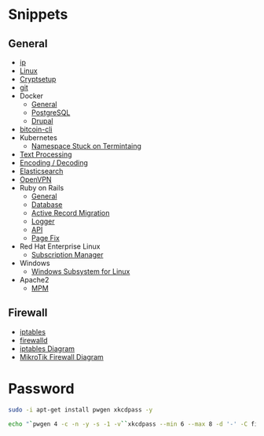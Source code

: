 # Snippets

## General
* [ip](md-files/ip.md)
* [Linux](md-files/linux.md)
* [Cryptsetup](md-files/cryptsetup.md)
* [git](md-files/git.md)
* Docker
  * [General](md-files/docker-general.md)
  * [PostgreSQL](md-files/docker-postgresql.md)
  * [Drupal](md-files/docker-drupal.md)
* [bitcoin-cli](md-files/bitcoin-cli.md)
* Kubernetes
  * [Namespace Stuck on Termintaing](md-files/namespace-stuck-on-termintaing.md)
* [Text Processing](md-files/text-processing.md)
* [Encoding / Decoding](md-files/encoding-decoding.md)
* [Elasticsearch](md-files/elasticsearch.md)
* [OpenVPN](md-files/openvpn.md)
* Ruby on Rails
  * [General](md-files/ruby-on-rails-general.md)
  * [Database](md-files/ruby-on-rails-database.md)
  * [Active Record Migration](md-files/ruby-on-rails-active-record-migration.md)
  * [Logger](md-files/ruby-on-rails-logger.md)
  * [API](md-files/ruby-on-rails-api.md)
  * [Page Fix](md-files/ruby-on-rails-page-fix.md)
* Red Hat Enterprise Linux
  * [Subscription Manager](md-files/rhel-subscription-manager.md)
* Windows
  * [Windows Subsystem for Linux](md-files/windows-wsl.md)
* Apache2
  * [MPM](md-files/apache2-mpm.md)

## Firewall

* [iptables](md-files/iptables.md)
* [firewalld](md-files/firewalld.md)
* [iptables Diagram](md-files/iptables-diagram.md)
* [MikroTik Firewall Diagram](md-files/mikrotik-firewall-diagram.md)

# Password
```bash
sudo -i apt-get install pwgen xkcdpass -y

echo "`pwgen 4 -c -n -y -s -1 -v``xkcdpass --min 6 --max 8 -d '-' -C first -n 2 -c 1``pwgen 4 -c -n -y -s -1 -v`"
```
